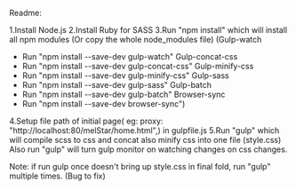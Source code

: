 Readme:

1.Install Node.js
2.Install Ruby for SASS
3.Run "npm install" which will install all npm modules
(Or copy the whole node_modules file)
(Gulp-watch
- Run "npm install --save-dev gulp-watch"
Gulp-concat-css
- Run "npm install --save-dev gulp-concat-css"
Gulp-minify-css
- Run "npm install --save-dev gulp-minify-css"
Gulp-sass 
- Run "npm install --save-dev gulp-sass"
Gulp-batch
- Run "npm install --save-dev gulp-batch"
Browser-sync
- Run "npm install --save-dev browser-sync")

4.Setup file path of initial page( eg: proxy: "http://localhost:80/melStar/home.html",) in gulpfile.js
5.Run "gulp" which will compile scss to css and concat also minify css into one file (style.css)
  Also run "gulp" will turn gulp monitor on watching changes on css changes.

Note: if run gulp once doesn't bring up style.css in final fold, run "gulp" multiple times. (Bug to fix)